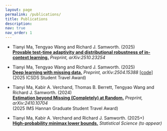 ```yaml
---
layout: page
permalink: /publications/
title: Publications
description: 
nav: true
nav_order: 1
---
```


* Tianyi Ma, Tengyao Wang and Richard J. Samworth. (2025) <br>
  **[Provable test-time adaptivity and distributional robustness of in-context learning.](https://arxiv.org/abs/2510.23254)** *Preprint, arXiv:2510.23254*

* Tianyi Ma, Tengyao Wang and Richard J. Samworth. (2025) <br>
  **[Deep learning with missing data.](https://arxiv.org/abs/2504.15388)** *Preprint, arXiv:2504.15388* [[code]](https://github.com/tianyima2000/DNN_missing_data) <br>
  (2025 ICSDS Student Travel Award)

* Tianyi Ma, Kabir A. Verchand, Thomas B. Berrett, Tengyao Wang and Richard J. Samworth. (2024) <br>
  **[Estimation beyond Missing (Completely) at Random.](https://arxiv.org/abs/2410.10704)** *Preprint, arXiv:2410.10704* <br>
  (2025 IMS Hannan Graduate Student Travel Award)

* Tianyi Ma, Kabir A. Verchand and Richard J. Samworth. (2025+) <br>
  **[High-probability minimax lower bounds.](https://arxiv.org/abs/2406.13447)** *Statistical Science (to appear)*
  









